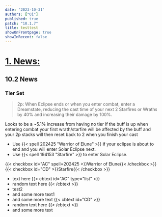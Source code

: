 ```yaml
---
date: '2023-10-31'
authors: ["Oi"]
published: true
patch: "10.1.7"
title: testtest
showOnFrontpage: true
showInRecent: false
---
```



<div id="news">

# [1. News:](#news)

</div>

## 10.2 News
### Tier Set
> 2p: When Eclipse ends or when you enter combat, enter a Dreamstate, reducing the cast time of your next 2 Starfires or Wraths by 40% and increasing their damage by 100%.

Looks to be a ~5.1% increase from having no tier
If the buff is up when entering combat your first wrath/starfire will be affected by the buff and your 2p stacks will then reset back to 2 when you finish your cast


- Use {{< spell 202425 "Warrior of Elune" >}} if your eclipse is about to end and you will enter Solar Eclipse next.
- Use {{< spell 194153 "Starfire" >}} to enter Solar Eclipse.


{{< checkbox id="AC" spell=202425 >}}Warrior of Elune{{< /checkbox >}}
<br>{{< checkbox id="CD" >}}Starfire{{< /checkbox >}}
- text here
{{< cbtext id="AC" type="list" >}}
- random text here
{{< /cbtext >}}
- test2
- and some more text1
- and some more text
{{< cbtext id="CD" >}}
- random text here
{{< /cbtext >}}
- and some more text

<script>
    document.addEventListener('DOMContentLoaded', function () {
        const liItems = document.querySelectorAll('.cbtext-list-item');
        liItems.forEach(item => {
            let parent = item.parentElement;
            if (parent && parent.tagName.toLowerCase() === 'ul') {
                parent.outerHTML = parent.innerHTML;
            }
        });
    });
</script>